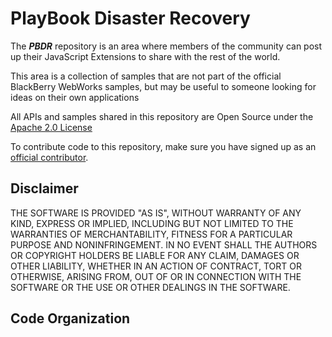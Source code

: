 # PlayBook Disaster Recovery
The _**PBDR**_ repository is an area where members of the community can post up their JavaScript Extensions to share with the rest of the world.  

This area is a collection of samples that are not part of the official BlackBerry WebWorks samples, but may be useful to someone looking for ideas on their own applications

All APIs and samples shared in this repository are Open Source under the  [Apache 2.0 License](http://www.apache.org/licenses/LICENSE-2.0.html)

To contribute code to this repository, make sure you have signed up as an [official contributor](https://github.com/blackberry/WebWorks/wiki/How-to-Contribute).

## Disclaimer

THE SOFTWARE IS PROVIDED "AS IS", WITHOUT WARRANTY OF ANY KIND, EXPRESS OR IMPLIED, INCLUDING BUT NOT LIMITED TO THE WARRANTIES OF MERCHANTABILITY, FITNESS FOR A PARTICULAR PURPOSE AND NONINFRINGEMENT. IN NO EVENT SHALL THE AUTHORS OR COPYRIGHT HOLDERS BE LIABLE FOR ANY CLAIM, DAMAGES OR OTHER LIABILITY, WHETHER IN AN ACTION OF CONTRACT, TORT OR OTHERWISE, ARISING FROM, OUT OF OR IN CONNECTION WITH THE SOFTWARE OR THE USE OR OTHER DEALINGS IN THE SOFTWARE.


## Code Organization